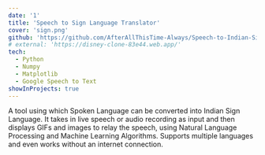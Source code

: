 ```yaml
---
date: '1'
title: 'Speech to Sign Language Translator'
cover: 'sign.png'
github: 'https://github.com/AfterAllThisTime-Always/Speech-to-Indian-Sign-Language-Translator'
# external: 'https://disney-clone-83e44.web.app/'
tech:
  - Python
  - Numpy
  - Matplotlib
  - Google Speech to Text
showInProjects: true
---
```


A tool using which Spoken Language can be converted into Indian Sign Language. It takes in live speech or audio recording as input and then displays GIFs and images to relay the speech, using Natural Language Processing and Machine Learning Algorithms. Supports multiple languages and even works without an internet connection.
